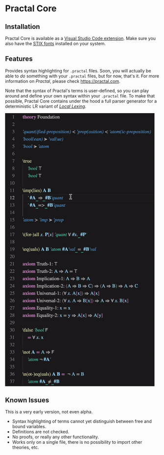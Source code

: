 # Practal Core

## Installation

Practal Core is available as a [Visual Studio Code extension](https://marketplace.visualstudio.com/items?itemName=Practal.practal).
Make sure you also have the [STIX fonts](https://www.stixfonts.org) installed on your system.

## Features

Provides syntax highlighting for `.practal` files. Soon, you will actually be able to *do* something with your `.practal` files, but for now, that's it. For more information on *Practal*, please check 
https://practal.com.

Note that the syntax of Practal's terms is user-defined, so you can play around and define your own syntax within your `.practal` file. To make that possible, Practal Core contains under the hood a full parser generator 
for a deterministic LR variant of [*Local Lexing*](https://obua.com/publications/local-lexing/1/).

<img src="Foundation.gif" alt="Foundation.practal" width="488"/>

## Known Issues

This is a very early version, not even alpha. 

* Syntax highlighting of terms cannot yet distinguish between free and bound variables.
* Definitions are not checked.
* No proofs, or really any other functionality.
* Works only on a single file, there is no possibility to import other theories, etc. 